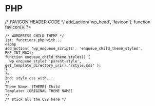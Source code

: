 
# PHP

/* FAVICON HEADER CODE */
add_action('wp_head', 'favicon');
function favicon(){
?>
<link rel="shortcut icon" href="/favicon.ico" type="image/x-icon">
<link rel="icon" href="/favicon.ico" type="image/x-icon">
<?php
};

```
/* WORDPRESS CHILD THEME */
1st: functions.php with...
<?php
add_action( 'wp_enqueue_scripts', 'enqueue_child_theme_styles', PHP_INT_MAX);
function enqueue_child_theme_styles() {
  wp_enqueue_style( 'parent-style', get_template_directory_uri().'/style.css' );
}
?>
2nd: style.css with...
/*
Theme Name: [THEME] Child
Template: [ORIGINAL THEME NAME]
*/
/* stick all the CSS here */
```
